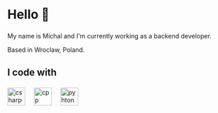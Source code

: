 <h1 align="left">Hello 👋</h1>

###

<p align="left">My name is Michal and I'm currently working as a backend developer. </p>
<p align="left">Based in Wroclaw, Poland.</p>

###

<h2 align="left">I code with</h2>

###

<div align="left">
  <img src="https://cdn.jsdelivr.net/gh/devicons/devicon/icons/csharp/csharp-original.svg" height="40" alt="csharp logo"  />
  <img width="12" />
  <img src="https://cdn.jsdelivr.net/gh/devicons/devicon/icons/cplusplus/cplusplus-original.svg" height="40" alt="cpp logo"  />
  <img width="12" />
  <img src="https://cdn.jsdelivr.net/gh/devicons/devicon/icons/python/python-original.svg" height="40" alt="pyhton logo"  />
  <img width="12" />
</div>

###

